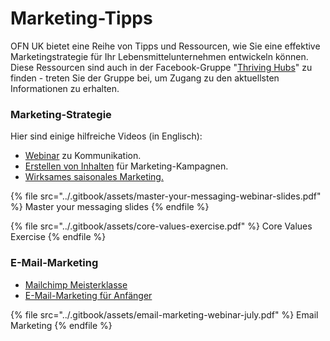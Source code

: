 # Marketing-Tipps

OFN UK bietet eine Reihe von Tipps und Ressourcen, wie Sie eine effektive Marketingstrategie für Ihr Lebensmittelunternehmen entwickeln können. Diese Ressourcen sind auch in der Facebook-Gruppe "[Thriving Hubs](https://www.facebook.com/groups/thrivingfoodhub)" zu finden - treten Sie der Gruppe bei, um Zugang zu den aktuellsten Informationen zu erhalten.

### Marketing-Strategie

Hier sind einige hilfreiche Videos (in Englisch):

* [Webinar](https://www.youtube.com/watch?v=jUMIIYG2nXY) zu Kommunikation.
* [Erstellen von Inhalten](https://www.youtube.com/watch?v=ofNizm5DjUg) für Marketing-Kampagnen.
* [Wirksames saisonales Marketing.](https://www.youtube.com/watch?v=ppRnCOVXO_Q)

{% file src="../.gitbook/assets/master-your-messaging-webinar-slides.pdf" %}
Master your messaging slides
{% endfile %}

{% file src="../.gitbook/assets/core-values-exercise.pdf" %}
Core Values Exercise
{% endfile %}

### E-Mail-Marketing

* [Mailchimp Meisterklasse](https://www.youtube.com/watch?v=lEc9i0h_8xg)
* [E-Mail-Marketing für Anfänger](https://youtu.be/BqvQoqUCM14)

{% file src="../.gitbook/assets/email-marketing-webinar-july.pdf" %}
Email Marketing
{% endfile %}

